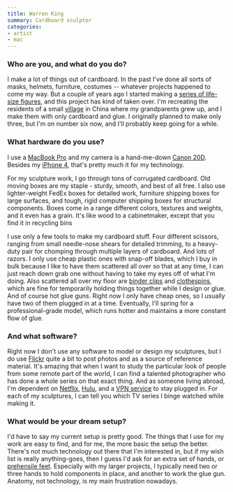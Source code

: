 ```yaml
---
title: Warren King
summary: Cardboard sculptor
categories:
- artist
- mac
---
```


### Who are you, and what do you do?

I make a lot of things out of cardboard. In the past I've done all sorts of masks, helmets, furniture, costumes -- whatever projects happened to come my way. But a couple of years ago I started making a [series of life-size figures](http://wrnking.com "Warren's website."), and this project has kind of taken over. I'm recreating the residents of a small [village](https://goo.gl/maps/0SPSA "A map of Shaoxing in China.") in China where my grandparents grew up, and I make them with only cardboard and glue. I originally planned to make only three, but I'm on number six now, and I'll probably keep going for a while.

### What hardware do you use?

I use a [MacBook Pro][macbook-pro] and my camera is a hand-me-down [Canon 20D][eos-20d]. Besides my [iPhone 4][iphone-4], that's pretty much it for my technology.

For my sculpture work, I go through tons of corrugated cardboard. Old moving boxes are my staple - sturdy, smooth, and best of all free. I also use lighter-weight FedEx boxes for detailed work, furniture shipping boxes for large surfaces, and tough, rigid computer shipping boxes for structural components. Boxes come in a range different colors, textures and weights, and it even has a grain. It's like wood to a cabinetmaker, except that you find it in recycling bins

I use only a few tools to make my cardboard stuff. Four different scissors, ranging from small needle-nose shears for detailed trimming, to a heavy-duty pair for chomping through multiple layers of cardboard. And lots of razors. I only use cheap plastic ones with snap-off blades, which I buy in bulk because I like to have them scattered all over so that at any time, I can just reach down grab one without having to take my eyes off of what I'm doing. Also scattered all over my floor are [binder clips](http://en.wikipedia.org/wiki/Binder_clip "The Wikipedia entry for Binder clips.") and [clothespins](https://en.wikipedia.org/wiki/Clothespin "The Wikipedia entry for Clothespins."), which are fine for temporarily holding things together while I design or glue. And of course hot glue guns. Right now I only have cheap ones, so I usually have two of them plugged in at a time. Eventually, I'll spring for a professional-grade model, which runs hotter and maintains a more constant flow of glue.

### And what software?

Right now I don't use any software to model or design my sculptures, but I do use [Flickr](https://www.flickr.com/photos/65078346@N00/ "Warren's photos on Flickr.") quite a bit to post photos and as a source of reference material. It's amazing that when I want to study the particular look of people from some remote part of the world, I can find a talented photographer who has done a whole series on that exact thing. And as someone living abroad, I'm dependent on [Netflix][], [Hulu][], and a [VPN service][hidemyass] to stay plugged in. For each of my sculptures, I can tell you which TV series I binge watched while making it.

### What would be your dream setup?

I'd have to say my current setup is pretty good. The things that I use for my work are easy to find, and for me, the more basic the setup the better. There's not much technology out there that I'm interested in, but if my wish list is really anything-goes, then I guess I'd ask for an extra set of hands, or [prehensile feet](http://powerlisting.wikia.com/wiki/Prehensile_Feet "The Superpower Wikia entry for prehensile feet."). Especially with my larger projects, I typically need two or three hands to hold components in place, and another to work the glue gun. Anatomy, not technology, is my main frustration nowadays.

[eos-20d]: https://en.wikipedia.org/wiki/Canon_EOS_20D "An 8.2 megapixel DSLR."
[hidemyass]: https://www.hidemyass.com/ "A VPN service."
[hulu]: https://www.hulu.com/ "A TV streaming service."
[iphone-4]: https://en.wikipedia.org/wiki/IPhone_4 "A smartphone."
[macbook-pro]: https://www.apple.com/macbook-pro/ "A laptop."
[netflix]: https://www.netflix.com/ "A movie rental and streaming service."
